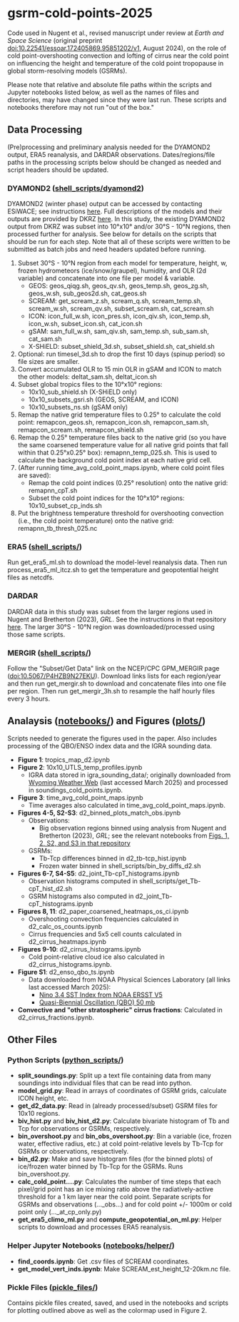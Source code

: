 # gsrm-cold-points-2025
Code used in Nugent et al., revised manuscript under review at _Earth and Space Science_ (original preprint [doi:10.22541/essoar.172405869.95851202/v1](https://doi.org/10.22541/essoar.172405869.95851202/v1), August 2024), on the role of cold point-overshooting convection and lofting of cirrus near the cold point on influencing the height and temperature of the cold point tropopause in global storm-resolving models (GSRMs). 

Please note that relative and absolute file paths within the scripts and Jupyter notebooks listed below, as well as the names of files and directories, may have changed since they were last run. These scripts and notebooks therefore may not run "out of the box."

## Data Processing
(Pre)processing and preliminary analysis needed for the DYAMOND2 output, ERA5 reanalysis, and DARDAR observations. Dates/regions/file paths in the processing scripts below should be changed as needed and script headers should be updated.
### DYAMOND2 ([shell_scripts/dyamond2](shell_scripts/dyamond2/))
DYAMOND2 (winter phase) output can be accessed by contacting ESiWACE; see instructions [here](https://www.esiwace.eu/the-project/past-phases/dyamond-initiative). Full descriptions of the models and their outputs are provided by DKRZ [here](https://easy.gems.dkrz.de/DYAMOND/Winter/index.html). In this study, the existing DYAMOND2 output from DKRZ was subset into 10°x10° and/or 30°S - 10°N regions, then processed further for analysis. See below for details on the scripts that should be run for each step. Note that all of these scripts were written to be submitted as batch jobs and need headers updated before running.
1. Subset 30°S - 10°N region from each model for temperature, height, w, frozen hydrometeors (ice/snow/graupel), humidity, and OLR (2d variable) and concatenate into one file per model & variable.
	* GEOS: geos_qiqg.sh, geos_qv.sh, geos_temp.sh, geos_zg.sh, geos_w.sh, sub_geos2d.sh, cat_geos.sh
	* SCREAM: get_scream_z.sh, scream_q.sh, scream_temp.sh, scream_w.sh, scream_qv.sh, subset_scream.sh, cat_scream.sh
	* ICON: icon_full_w.sh, icon_pres.sh, icon_qiv.sh, icon_temp.sh, icon_w.sh, subset_icon.sh, cat_icon.sh
	* gSAM: sam_full_w.sh, sam_qiv.sh, sam_temp.sh, sub_sam.sh, cat_sam.sh
	* X-SHiELD: subset_shield_3d.sh, subset_shield.sh, cat_shield.sh
2. Optional: run timesel_3d.sh to drop the first 10 days (spinup period) so file sizes are smaller.
3. Convert accumulated OLR to 15 min OLR in gSAM and ICON to match the other models: deltat_sam.sh, deltat_icon.sh
4. Subset global tropics files to the 10°x10° regions:
   	* 10x10_sub_shield.sh (X-SHiELD only)
   	* 10x10_subsets_gsri.sh (GEOS, SCREAM, and ICON)
   	* 10x10_subsets_ns.sh (gSAM only)
5. Remap the native grid temperature files to 0.25° to calculate the cold point: remapcon_geos.sh, remapcon_icon.sh, remapcon_sam.sh, remapcon_scream.sh, remapcon_shield.sh
6. Remap the 0.25° temperature files back to the native grid (so you have the same coarsened temperature value for all native grid points that fall within that 0.25°x0.25° box): remapnn_temp_025.sh. This is used to calculate the background cold point index at each native grid cell.
7. (After running time_avg_cold_point_maps.ipynb, where cold point files are saved):
	* Remap the cold point indices (0.25° resolution) onto the native grid: remapnn_cpT.sh
	* Subset the cold point indices for the 10°x10° regions: 10x10_subset_cp_inds.sh
8. Put the brightness temperature threshold for overshooting convection (i.e., the cold point temperature) onto the native grid: remapnn_tb_thresh_025.nc
### ERA5 ([shell_scripts/](shell_scripts/))
Run get_era5_ml.sh to download the model-level reanalysis data. Then run process_era5_ml_itcz.sh to get the temperature and geopotential height files as netcdfs. 
### DARDAR 
DARDAR data in this study was subset from the larger regions used in Nugent and Bretherton (2023), _GRL_. See the instructions in that repository [here](https://github.com/jacnugent/tropical-conv-os-2023/tree/main?tab=readme-ov-file#dardar). The larger 30°S - 10°N region was downloaded/processed using those same scripts. 
### MERGIR ([shell_scripts/](shell_scripts/))
Follow the "Subset/Get Data" link on the NCEP/CPC GPM_MERGIR page ([doi:10.5067/P4HZB9N27EKU](https://doi.org/10.5067/P4HZB9N27EKU)). Download links lists for each region/year and then run get_mergir.sh to download and concatenate files into one file per region. Then run get_mergir_3h.sh to resample the half hourly files every 3 hours. 

## Analaysis ([notebooks/](notebooks/)) and Figures ([plots/](plots/))
Scripts needed to generate the figures used in the paper. Also includes processing of the QBO/ENSO index data and the IGRA sounding data.
* **Figure 1**: tropics_map_d2.ipynb
* **Figure 2**: 10x10_UTLS_temp_profiles.ipynb
	* IGRA data stored in igra_sounding_data/; originally downloaded from [Wyoming Weather Web](https://weather.uwyo.edu/upperair/sounding.html) (last accessed March 2025) and processed in soundings_cold_points.ipynb.
* **Figure 3**: time_avg_cold_point_maps.ipynb
	* Time averages also calculated in time_avg_cold_point_maps.ipynb.
* **Figures 4-5, S2-S3**: d2_binned_plots_match_obs.ipynb
	* Observations: 
		* Big observation regions binned using analysis from Nugent and Bretherton (2023), *GRL*; see the relevant notebooks from [Figs. 1, 2, S2, and S3 in that repository](https://github.com/jacnugent/tropical-conv-os-2023/tree/main?tab=readme-ov-file#figures-1-2-s2-and-s3)
	* GSRMs:
		* Tb-Tcp differences binned in d2_tb-tcp_hist.ipynb
		* Frozen water binned in shell_scripts/bin_by_diffs_d2.sh
* **Figures 6-7, S4-S5**: d2_joint_Tb-cpT_histograms.ipynb
	* Observation histograms computed in shell_scripts/get_Tb-cpT_hist_d2.sh 
	* GSRM histograms also computed in d2_joint_Tb-cpT_histograms.ipynb
* **Figures 8, 11**: d2_paper_coarsened_heatmaps_os_ci.ipynb
	* Overshooting convection frequencies calculated in d2_calc_os_counts.ipynb
	* Cirrus frequencies and 5x5 cell counts calculated in d2_cirrus_heatmaps.ipynb
* **Figures 9-10**: d2_cirrus_histograms.ipynb
	* Cold point-relative cloud ice also calculated in d2_cirrus_histograms.ipynb.
*  **Figure S1**: d2_enso_qbo_ts.ipynb
	* Data downloaded from NOAA Physical Sciences Laboratory (all links last accessed March 2025): 
		* [Nino 3.4 SST Index from NOAA ERSST V5](https://psl.noaa.gov/data/timeseries/month/DS/Nino34_CPC/)
		* [Quasi-Biennial Oscillation (QBO) 50 mb](https://psl.noaa.gov/data/timeseries/month/DS/QBO50/)
* **Convective and "other stratospheric" cirrus fractions**: Calculated in d2_cirrus_fractions.ipynb.

## Other Files
### Python Scripts ([python_scripts/](python_scripts/))
* **split_soundings.py**: Split up a text file containing data from many soundings into individual files that can be read into python.
* **model_grid.py**: Read in arrays of coordinates of GSRM grids, calculate ICON height, etc.
* **get_d2_data.py**: Read in (already processed/subset) GSRM files for 10x10 regions.
* **biv_hist.py** and **biv_hist_d2.py**: Calculate bivariate histogram of Tb and Tcp for observations or GSRMs, respectively.
* **bin_overshoot.py** and **bin_obs_overshoot.py**: Bin a variable (ice, frozen water, effective radius, etc.) at cold point-relative levels by Tb-Tcp for GSRMs or observations, respectively.
* **bin_d2.py**: Make and save histogram files (for the binned plots) of ice/frozen water binned by Tb-Tcp for the GSRMs. Runs bin_overshoot.py.
* **calc_cold_point....py**: Calculates the number of time steps that each pixel/grid point has an ice mixing ratio above the radiatively-active threshold for a 1 km layer near the cold point. Separate scripts for GSRMs and observations (..._obs...) and for cold point +/- 1000m or cold point only (..._at_cp_only.py)
* **get_era5_climo_ml.py** and **compute_geopotential_on_ml.py**: Helper scripts to download and processes ERA5 reanalysis.
### Helper Jupyter Notebooks ([notebooks/helper/](notebooks/helper))
* **find_coords.ipynb**: Get .csv files of SCREAM coordinates.
* **get_model_vert_inds.ipynb**: Make SCREAM_est_height_12-20km.nc file.
### Pickle Files ([pickle_files/](pickle_files/))
Contains pickle files created, saved, and used in the notebooks and scripts for plotting outlined above as well as the colormap used in Figure 2. 
